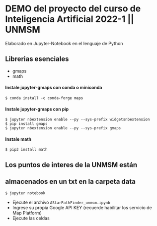 # DEMO del proyecto del curso de Inteligencia Artificial 2022-1 || UNMSM
Elaborado en Jupyter-Notebook en el lenguaje de Python


## Librerias esenciales
- gmaps
- math

#### Instale jupyter-gmaps con conda o miniconda
```
$ conda install -c conda-forge maps
```
#### Instale jupyter-gmaps con pip
```
$ jupyter nbextension enable --py --sys-prefix widgetsnbextension
$ pip install gmaps
$ jupyter nbextension enable --py --sys-prefix gmaps
```
#### Instale math
```
$ pip3 install math
```

## Los puntos de interes de la UNMSM están 
## almacenados en un txt en la carpeta data
```
$ jupyter notebook
```
- Ejecute el archivo `AStarPathFinder_unmsm.ipynb`
- Ingrese su propia Google API KEY (recuerde habilitar los servicio de Map Platform)
- Ejecute las celdas

